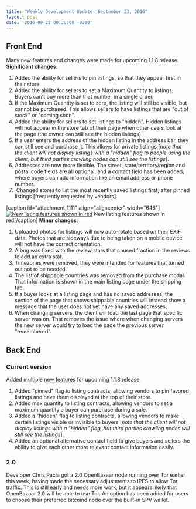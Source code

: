 ```yaml
---
title: "Weekly Development Update: September 23, 2016" 
layout: post
date: '2016-09-23 00:30:00 -0300'
---
```

        
Front End
---------

Many new features and changes were made for upcoming 1.1.8 release. **Significant changes**:

1.  Added the ability for sellers to pin listings, so that they appear first in their store.
2.  Added the ability for sellers to set a Maximum Quantity to listings. Buyers can't buy more than that number in a single order.
3.  If the Maximum Quantity is set to zero, the listing will still be visible, but cannot be purchased. This allows sellers to have listings that are "out of stock" or "coming soon".
4.  Added the ability for sellers to set listings to "hidden". Hidden listings will not appear in the store tab of their page when other users look at the page (the owner can still see the hidden listings).
5.  If a user enters the address of the hidden listing in the address bar, they can still see and purchase it. This allows for private listings \[_note that the client will not display listings with a "hidden" flag to people using the client, but third parties crawling nodes can still see the listings_\].
6.  Addresses are now more flexible. The street, state/territory/region and postal code fields are all optional, and a contact field has been added, where buyers can add information like an email address or phone number.
7.   Changed stores to list the most recently saved listings first, after pinned listings \[frequently requested by vendors\].

\[caption id="attachment_1111" align="aligncenter" width="648"\][![New listing features shown in red](NewfeaturesOB.png)](https://blog.openbazaar.org/wp-content/uploads/2016/09/NewfeaturesOB.png) New listing features shown in red\[/caption\] **Minor changes**:

1.  Uploaded photos for listings will now auto-rotate based on their EXIF data. Photos that are sideways due to being taken on a mobile device will not have the correct orientation.
2.  A bug was fixed with the review stars that caused fraction in the reviews to add an extra star.
3.  Timezones were removed, they were intended for features that turned out not to be needed.
4.  The list of shippable countries was removed from the purchase modal. That information is shown in the main listing page under the shipping tab.
5.  If a buyer looks at a listing page and has no saved addresses, the section of the page that shows shippable countries will instead show a message that the user does not yet have any saved addresses.
6.  When changing servers, the client will load the last page that specific server was on. That removes the issue where when changing servers the new server would try to load the page the previous server "remembered".

Back End
--------

### Current version

Added multiple [new features](https://github.com/OpenBazaar/OpenBazaar-Server/pull/486) for upcoming 1.1.8 release.

1.  Added "pinned" flag to listing contracts, allowing vendors to pin favored listings and have them displayed at the top of their store.
2.  Added max quantity to listing contracts, allowing vendors to set a maximum quantity a buyer can purchase during a sale.
3.  Added a "hidden" flag to listing contracts, allowing vendors to make certain listings visible or invisible to buyers \[_note that the client will not display listings with a "hidden" flag, but third parties crawling nodes will still see the listings_\].
4.  Added an optional alternative contact field to give buyers and sellers the ability to give each other more relevant contact information easily.

### 2.0

Developer Chris Pacia got a 2.0 OpenBazaar node running over Tor earlier this week, having made the necessary adjustments to IPFS to allow Tor traffic. This is still early and needs more work, but it appears likely that OpenBazaar 2.0 will be able to use Tor. An option has been added for users to choose their preferred bitcoind node over the built-in SPV wallet.